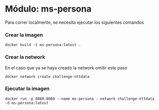 # Módulo: ms-persona
Para correr localmente, se necesita ejecutar los siguientes comandos


### Crear la imagen

```
docker build -t ms-persona:latest .
```

### Crear la network
En el caso que ya se haya creado la network omitir este paso

```
docker network create challenge-nttdata
```

### Ejecutar la imagen

```
docker run -p 8080:8080 --name ms-persona --network challenge-nttdata -d ms-persona:latest
```